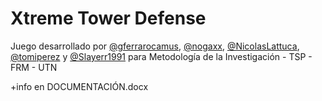 # Xtreme Tower Defense
Juego desarrollado por [@gferrarocamus](https://github.com/gferrarocamus), [@nogaxx](https://github.com/nogaxx), [@NicolasLattuca](https://github.com/NicolasLattuca), [@tomiperez](https://github.com/tomiperez) y [@Slayerr1991](https://github.com/Slayerr1991)
para Metodología de la Investigación - TSP - FRM - UTN

+info en DOCUMENTACIÓN.docx
